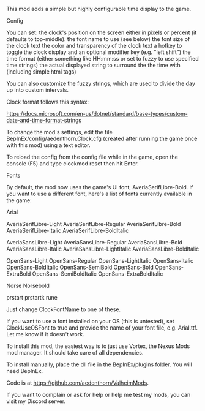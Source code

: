 This mod adds a simple but highly configurable time display to the game.


Config

You can set:
the clock's position on the screen either in pixels or percent (it defaults to top-middle).
the font name to use (see below)
the font size of the clock text
the color and transparency of the clock text
a hotkey to toggle the clock display and an optional modifier key (e.g. "left shift")
the time format (either something like HH:mm:ss or set to fuzzy to use specified time strings)
the actual displayed string to surround the the time with (including simple html tags)

You can also customize the fuzzy strings, which are used to divide the day up into custom intervals.

Clock format follows this syntax:

https://docs.microsoft.com/en-us/dotnet/standard/base-types/custom-date-and-time-format-strings


To change the mod's settings, edit the file BepInEx/config/aedenthorn.Clock.cfg (created after running the game once with this mod) using a text editor.

To reload the config from the config file while in the game, open the console (F5) and type clockmod reset then hit Enter.

Fonts

By default, the mod now uses the game's UI font, AveriaSerifLibre-Bold. If you want to use a different font, here's a list of fonts currently available in the game:

Arial

AveriaSerifLibre-Light
AveriaSerifLibre-Regular
AveriaSerifLibre-Bold
AveriaSerifLibre-Italic
AveriaSerifLibre-BoldItalic

AveriaSansLibre-Light
AveriaSansLibre-Regular
AveriaSansLibre-Bold
AveriaSansLibre-Italic
AveriaSansLibre-LightItalic
AveriaSansLibre-BoldItalic

OpenSans-Light
OpenSans-Regular
OpenSans-LightItalic
OpenSans-Italic
OpenSans-BoldItalic
OpenSans-SemiBold
OpenSans-Bold
OpenSans-ExtraBold
OpenSans-SemiBoldItalic
OpenSans-ExtraBoldItalic

Norse
Norsebold

prstart
prstartk
rune

Just change ClockFontName to one of these.

If you want to use a font installed on your OS (this is untested), set ClockUseOSFont to true and provide the name of your font file, e.g. Arial.ttf. Let me know if it doesn't work.


To install this mod, the easiest way is to just use Vortex, the Nexus Mods mod manager. It should take care of all dependencies.

To install manually, place the dll file in the BepInEx/plugins folder. You will need BepInEx.

Code is at https://github.com/aedenthorn/ValheimMods.

﻿﻿If you want to complain or ask for help or help me test my mods, you can visit my Discord server﻿.

